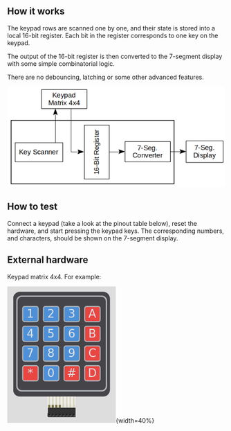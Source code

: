 ## How it works

The keypad rows are scanned one by one, and their state is
stored into a local 16-bit register. Each bit in the register
corresponds to one key on the keypad.

The output of the 16-bit register is then converted to the 
7-segment display with some simple combinatorial logic.

There are no debouncing, latching or some other advanced
features.

![Block Diagram](images/1.png)

## How to test

Connect a keypad (take a look at the pinout table below),
reset the hardware, and start pressing the keypad keys.
The corresponding numbers, and characters, should be shown
on the 7-segment display.

## External hardware

Keypad matrix 4x4. For example:

![Keypad matrix 4x4](images/2.png){width=40%}
